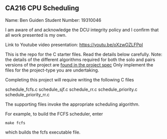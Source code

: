 ## CA216 CPU Scheduling

Name: Ben Guiden
Student Number: 19310046

I am aware of and acknowledge the DCU integrity policy and I confirm that all work presented is my own.

Link to Youtube video presentation: https://youtu.be/oXzwOZLFPpI

This is the repo for the C starter files.  Read the details below carefully.  Note: the details of the different algorithms required for both the solo and pairs versions of the project are [found in the project spec](https://ca216.computing.dcu.ie/assessments/scheduling-assignment/) Only implement the files for the project-type you are undertaking.

Completing this project will require writing the following C files

schedule_fcfs.c
schedule_sjf.c
schedule_rr.c
schedule_priority.c
schedule_priority_rr.c

The supporting files invoke the appropriate scheduling algorithm. 

For example, to build the FCFS scheduler, enter
```
make fcfs
```
which builds the fcfs executable file.
